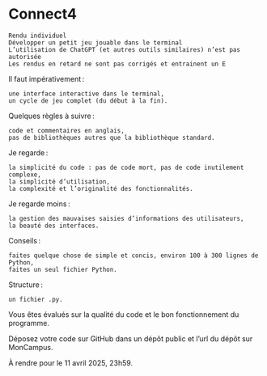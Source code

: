 # Connect4
    Rendu individuel
    Développer un petit jeu jouable dans le terminal
    L’utilisation de ChatGPT (et autres outils similaires) n’est pas autorisée
    Les rendus en retard ne sont pas corrigés et entrainent un E

Il faut impérativement :

    une interface interactive dans le terminal,
    un cycle de jeu complet (du début à la fin).

Quelques règles à suivre :

    code et commentaires en anglais,
    pas de bibliothèques autres que la bibliothèque standard.

Je regarde :

    la simplicité du code : pas de code mort, pas de code inutilement complexe,
    la simplicité d’utilisation,
    la complexité et l’originalité des fonctionnalités.

Je regarde moins :

    la gestion des mauvaises saisies d’informations des utilisateurs,
    la beauté des interfaces.

Conseils :

    faites quelque chose de simple et concis, environ 100 à 300 lignes de Python,
    faites un seul fichier Python.

Structure :

    un fichier .py.

Vous êtes évalués sur la qualité du code et le bon fonctionnement du programme.

Déposez votre code sur GitHub dans un dépôt public et l’url du dépôt sur MonCampus.

À rendre pour le 11 avril 2025, 23h59.
